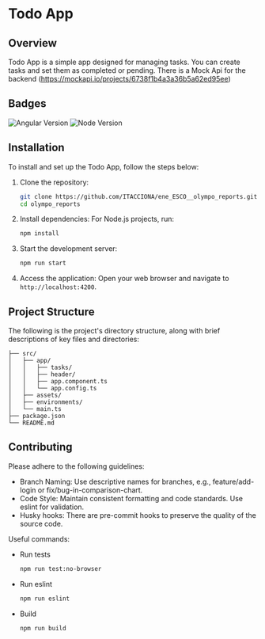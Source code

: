 # Todo App

## Overview
Todo App is a simple app designed for managing tasks.
You can create tasks and set them as completed or pending.
There is a Mock Api for the backend (https://mockapi.io/projects/6738f1b4a3a36b5a62ed95ee)

## Badges
![Angular Version](https://img.shields.io/badge/angular-18.2.0-red)
![Node Version](https://img.shields.io/badge/node-20.10.0-green)

## Installation
To install and set up the Todo App, follow the steps below:

1. Clone the repository:
   ```bash
   git clone https://github.com/ITACCIONA/ene_ESCO__olympo_reports.git
   cd olympo_reports
   ```

2. Install dependencies:
   For Node.js projects, run:
   ```bash
   npm install
   ```

3. Start the development server:
   ```bash
   npm run start
   ```

6. Access the application:
   Open your web browser and navigate to `http://localhost:4200`.


## Project Structure
The following is the project's directory structure, along with brief descriptions of key files and directories:
```
├── src/
│   ├── app/
│   │   ├── tasks/                   
│   │   ├── header/                 
│   │   ├── app.component.ts           
│   │   └── app.config.ts              
│   ├── assets/                        
│   ├── environments/                  
│   └── main.ts                       
├── package.json                      
└── README.md
```

## Contributing

Please adhere to the following guidelines:

- Branch Naming: Use descriptive names for branches, e.g., feature/add-login or fix/bug-in-comparison-chart.
- Code Style: Maintain consistent formatting and code standards. Use eslint for validation.
- Husky hooks: There are pre-commit hooks to preserve the quality of the source code.

Useful commands:

- Run tests
   ```bash
   npm run test:no-browser
   ```

- Run eslint
   ```bash
   npm run eslint
   ```

- Build
   ```bash
   npm run build
   ```
